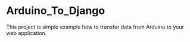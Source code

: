 # Arduino_To_Django

This project is simple example how to transfer data from Arduino to your web application.
